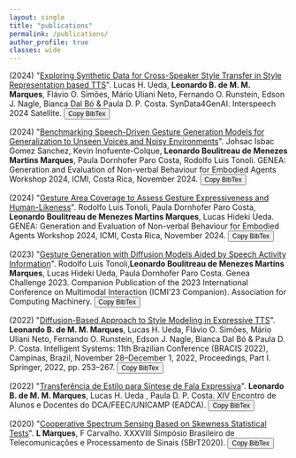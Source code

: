 ```yaml
---
layout: single
title: "publications"
permalink: /publications/
author_profile: true
classes: wide
---
```

(2024) "[Exploring Synthetic Data for Cross-Speaker Style Transfer in Style Representation based TTS](https://syndata4genai.org/)". Lucas H. Ueda, **Leonardo B. de M. M. Marques**, Flávio O. Simões, Mário Uliani Neto, Fernando O. Runstein, Edson J. Nagle, Bianca Dal Bó & Paula D. P. Costa. SynData4GenAI. Interspeech 2024 Satellite. <button onclick="copyBibTexExploring2024()">Copy BibTex</button>

<script>
function copyBibTexExploring2024() {
  const bibtex = `Not yet available`;
  navigator.clipboard.writeText(bibtex).then(() => {
    alert("BibTeX copied to clipboard!");
  }).catch(err => {
    console.error("Failed to copy text: ", err);
  });
}
</script>

(2024) "[Benchmarking Speech-Driven Gesture Generation Models for Generalization to Unseen Voices and Noisy Environments](https://openreview.net/pdf?id=m6FDIP5o4M)". Johsac Isbac Gomez Sanchez, Kevin Inofuente-Colque, **Leonardo Boulitreau de Menezes Martins Marques**, Paula Dornhofer Paro Costa, Rodolfo Luis Tonoli. GENEA: Generation and Evaluation of Non-verbal Behaviour for Embodied Agents Workshop 2024, ICMI, Costa Rica, November 2024. <button onclick="copyBibTexBenchmarking()">Copy BibTex</button>

<style>
  button {
    font-size: 12px
  }  
</style>

<script>
function copyBibTexBenchmarking() {
  const bibtex = `@inproceedings{
sanchez2024benchmarking,
title={Benchmarking Speech-Driven Gesture Generation Models for Generalization to Unseen Voices and Noisy Environments},
author={JOHSAC ISBAC GOMEZ SANCHEZ and Kevin Inofuente-Colque and Leonardo Boulitreau de Menezes Martins Marques and Paula Dornhofer Paro Costa and Rodolfo Luis Tonoli},
booktitle={GENEA: Generation and Evaluation of Non-verbal Behaviour for Embodied Agents Workshop 2024},
year={2024},
url={https://openreview.net/forum?id=m6FDIP5o4M}
}`;
  navigator.clipboard.writeText(bibtex).then(() => {
    alert("BibTeX copied to clipboard!");
  }).catch(err => {
    console.error("Failed to copy text: ", err);
  });
}
</script>

(2024) "[Gesture Area Coverage to Assess Gesture Expressiveness and Human-Likeness](https://openreview.net/pdf?id=Iso5lbByDI)". Rodolfo Luis Tonoli, Paula Dornhofer Paro Costa, **Leonardo Boulitreau de Menezes Martins Marques**, Lucas Hideki Ueda. GENEA: Generation and Evaluation of Non-verbal Behaviour for Embodied Agents Workshop 2024, ICMI, Costa Rica, November 2024.  <button onclick="copyBibTexGesture()">Copy BibTex</button>

<script>
function copyBibTexGesture() {
  const bibtex = `@inproceedings{
tonoli2024gesture,
title={Gesture Area Coverage to Assess Gesture Expressiveness and Human-Likeness},
author={Rodolfo Luis Tonoli and Paula Dornhofer Paro Costa and Leonardo Boulitreau de Menezes Martins Marques and Lucas Hideki Ueda},
booktitle={GENEA: Generation and Evaluation of Non-verbal Behaviour for Embodied Agents Workshop 2024},
year={2024},
url={https://openreview.net/forum?id=Iso5lbByDI}
}`;
  navigator.clipboard.writeText(bibtex).then(() => {
    alert("BibTeX copied to clipboard!");
  }).catch(err => {
    console.error("Failed to copy text: ", err);
  });
}
</script>

(2023) "[Gesture Generation with Diffusion Models Aided by Speech Activity Information](https://openreview.net/pdf?id=S9Efb3MoiZ)". Rodolfo Luis Tonoli,**Leonardo Boulitreau de Menezes Martins Marques**, Lucas Hideki Ueda, Paula Dornhofer Paro Costa. Genea Challenge 2023. Companion Publication of the 2023 International Conference on Multimodal Interaction (ICMI’23 Companion). Association for Computing Machinery. <button onclick="copyBibTexGesture2023()">Copy BibTex</button>

<script>
function copyBibTexGesture2023() {
  const bibtex = `@inproceedings{
tonoli2023gesture,
title={Gesture Generation with Diffusion Models Aided by Speech Activity Information},
author={Rodolfo Luis Tonoli and Leonardo Boulitreau de Menezes Martins Marques and Lucas Hideki Ueda and Paula Dornhofer Paro Costa},
booktitle={GENEA: Generation and Evaluation of Non-verbal Behaviour for Embodied Agents Challenge 2023},
year={2023},
url={https://openreview.net/forum?id=S9Efb3MoiZ}
}`;
  navigator.clipboard.writeText(bibtex).then(() => {
    alert("BibTeX copied to clipboard!");
  }).catch(err => {
    console.error("Failed to copy text: ", err);
  });
}
</script>

(2022) "[Diffusion-Based Approach to Style Modeling in Expressive TTS](https://www.researchgate.net/profile/Flavio-Simoes-3/publication/365495086_Diffusion-Based_Approach_to_Style_Modeling_in_Expressive_TTS/links/63b480fca03100368a4e0f1a/Diffusion-Based-Approach-to-Style-Modeling-in-Expressive-TTS.pdf)". **Leonardo B. de M. M. Marques**, Lucas H. Ueda, Flávio O. Simões, Mário Uliani Neto, Fernando O. Runstein, Edson J. Nagle, Bianca Dal Bó & Paula D. P. Costa. Intelligent Systems: 11th Brazilian Conference (BRACIS 2022), Campinas, Brazil, November 28–December 1, 2022, Proceedings, Part I. Springer, 2022, pp. 253–267. <button onclick="copyBibTexDiffusion()">Copy BibTex</button>

<script>
function copyBibTexDiffusion() {
  const bibtex = `@InProceedings{10.1007/978-3-031-21686-2_18,
author="B. de M. M. Marques, Leonardo
and Ueda, Lucas H.
and Sim{\~o}es, Fl{\'a}vio O.
and Uliani Neto, M{\'a}rio
and Runstein, Fernando O.
and Nagle, Edson J.
and B{\'o}, Bianca Dal
and Costa, Paula D. P.",
editor="Xavier-Junior, Jo{\~a}o Carlos
and Rios, Ricardo Ara{\'u}jo",
title="Diffusion-Based Approach to Style Modeling in Expressive TTS",
booktitle="Intelligent Systems",
year="2022",
publisher="Springer International Publishing",
address="Cham",
pages="253--267",
abstract="In this article, we propose an aggregation of denoising diffusion probabilistic models (DDPMs) onto an end-to-end text-to-speech system to learn a distribution of reference speaking styles in an unsupervised manner. By applying a few steps of a forward noising process to an embedding extracted from a reference mel spectrogram, we make profit of its information to reduce the diffusion chain and reconstruct an improved style embedding with only a few reverse steps, performing style transfer. Additionally, a proposed combination of spectrogram reconstruction and denoising losses allows for conditioning of the acoustic model on the synthesized style embeddings. A subjective perceptual evaluation is conducted to evaluate naturalness and style transfer capability of the proposed approach. The results show a 5-point increment on the mean of naturalness ratings and a preference of the raters (43{\%}) of our proposed approach over state-of-the-art models (29{\%}) in the style transfer scenario.",
isbn="978-3-031-21686-2"
}`;
  navigator.clipboard.writeText(bibtex).then(() => {
    alert("BibTeX copied to clipboard!");
  }).catch(err => {
    console.error("Failed to copy text: ", err);
  });
}
</script>

(2022) "[Transferência de Estilo para Síntese de Fala Expressiva](https://www.dca.fee.unicamp.br/portugues/pesquisa/seminarios/2022/manuscritos/papers/18.pdf)". **Leonardo B. de M. M. Marques**, Lucas H. Ueda , Paula D. P. Costa. XIV Encontro de Alunos e Docentes do DCA/FEEC/UNICAMP (EADCA). <button onclick="copyBibTexTransferencia()">Copy BibTex</button>

<script>
function copyBibTexTransferencia() {
  const bibtex = `@article{detransferencia,
  title={Transfer{\^e}ncia de Estilo para S{\'\i}ntese de Fala Expressiva},
  author={de MM Marques, Leonardo B and Ueda, Lucas H and Costa, Paula DP}
}`;
  navigator.clipboard.writeText(bibtex).then(() => {
    alert("BibTeX copied to clipboard!");
  }).catch(err => {
    console.error("Failed to copy text: ", err);
  });
}
</script>

(2020) "[Cooperative Spectrum Sensing Based on Skewness Statistical Tests](https://www.researchgate.net/profile/Leonardo-Marques-29/publication/349854796_Cooperative_Spectrum_Sensing_Based_on_Skewness_Statistical_Tests/links/6358b8028d4484154a36e19f/Cooperative-Spectrum-Sensing-Based-on-Skewness-Statistical-Tests.pdf?_tp=eyJjb250ZXh0Ijp7ImZpcnN0UGFnZSI6InB1YmxpY2F0aW9uIiwicGFnZSI6InB1YmxpY2F0aW9uIn19)". **L Marques**, F Carvalho. XXXVIII Simpósio Brasileiro de Telecomunicações e Processamento de Sinais (SBrT2020). <button onclick="copyBibTexCooperative()">Copy BibTex</button>

<script>
function copyBibTexCooperative() {
  const bibtex = `@article{marques2020cooperative,
  title={Cooperative spectrum sensing based on skewness statistical tests},
  author={Marques, L and Carvalho, F},
  journal={XXXVIII SIMP{\'O}SIO BRASILEIRO DE TELECOMUNICA{\c{C}}{\~O}ES E PROCESSAMENTO DE SINAIS-SBrT 2020},
  pages={22--25},
  year={2020}
}`;
  navigator.clipboard.writeText(bibtex).then(() => {
    alert("BibTeX copied to clipboard!");
  }).catch(err => {
    console.error("Failed to copy text: ", err);
  });
}
</script>
